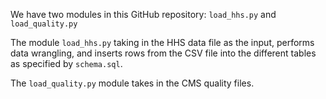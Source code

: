 We have two modules in this GitHub repository: `load_hhs.py` and `load_quality.py`

The module `load_hhs.py` taking in the HHS data file as the input, performs data wrangling, and inserts rows from the CSV file into the different tables as specified by `schema.sql`.

The `load_quality.py` module takes in the CMS quality files.
